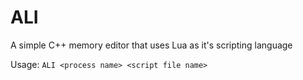 # ALI
A simple C++ memory editor that uses Lua as it's scripting language

Usage: `ALI <process name> <script file name>`
